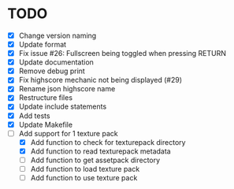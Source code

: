 # TODO

* [x] Change version naming
* [x] Update format
* [x] Fix issue #26: Fullscreen being toggled when pressing RETURN
* [x] Update documentation
* [x] Remove debug print
* [x] Fix highscore mechanic not being displayed (#29)
* [x] Rename json highscore name
* [x] Restructure files
* [x] Update include statements
* [x] Add tests
* [x] Update Makefile
* [ ] Add support for 1 texture pack
  * [x] Add function to check for texturepack directory
  * [x] Add function to read texturepack metadata
  * [ ] Add function to get assetpack directory
  * [ ] Add function to load texture pack
  * [ ] Add function to use texture pack
